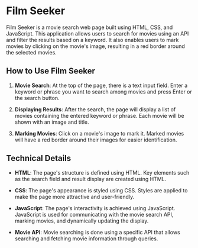 # Film Seeker

Film Seeker is a movie search web page built using HTML, CSS, and JavaScript. This application allows users to search for movies using an API and filter the results based on a keyword. It also enables users to mark movies by clicking on the movie's image, resulting in a red border around the selected movies.

## How to Use Film Seeker

1. **Movie Search**: At the top of the page, there is a text input field. Enter a keyword or phrase you want to search among movies and press Enter or the search button.

2. **Displaying Results**: After the search, the page will display a list of movies containing the entered keyword or phrase. Each movie will be shown with an image and title.

3. **Marking Movies**: Click on a movie's image to mark it. Marked movies will have a red border around their images for easier identification.

## Technical Details

- **HTML**: The page's structure is defined using HTML. Key elements such as the search field and result display are created using HTML.

- **CSS**: The page's appearance is styled using CSS. Styles are applied to make the page more attractive and user-friendly.

- **JavaScript**: The page's interactivity is achieved using JavaScript. JavaScript is used for communicating with the movie search API, marking movies, and dynamically updating the display.

- **Movie API**: Movie searching is done using a specific API that allows searching and fetching movie information through queries.
